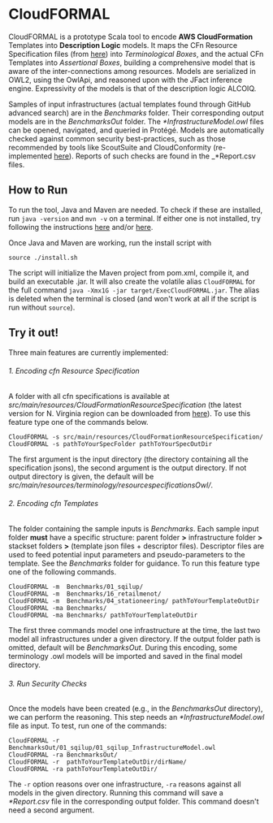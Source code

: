 # CloudFORMAL
CloudFORMAL is a prototype Scala tool to encode **AWS CloudFormation**
Templates into **Description Logic** models. It maps the CFn Resource
Specification files (from
[here](https://docs.aws.amazon.com/AWSCloudFormation/latest/UserGuide/cfn-resource-specification.html))
into _Terminological Boxes_, and the actual CFn Templates into
_Assertional Boxes_, building a comprehensive model that is aware of
the inter-connections among resources. Models are serialized in OWL2,
using the OwlApi, and reasoned upon with the JFact inference engine.
Expressivity of the models is that of the description logic ALCOIQ.

Samples of input infrastructures (actual templates found through
GitHub advanced search) are in the _Benchmarks_ folder. Their
corresponding output models are in the _BenchmarksOut_ folder. The
_*InfrastructureModel.owl_ files can be opened, navigated, and queried
in Protégé. Models are automatically checked against common security
best-practices, such as those recommended by tools like ScoutSuite and
CloudConformity (re-implemented
[here](https://github.com/claudiacauli/CloudFORMAL/tree/master/src/main/scala/com/cloud/formal/reasoning/properties)).
Reports of such checks are found in the _*Report.csv files.

## How to Run
To run the tool, Java and Maven are needed. To check if these
are installed, run `java -version` and `mvn -v` on a terminal. If
either one is not installed, try following the instructions
[here](https://docs.oracle.com/javase/8/docs/technotes/guides/install/install_overview.html)
and/or [here](http://maven.apache.org/install.html).

Once Java and Maven are working, run the install script with
```
source ./install.sh
```
The script will initialize the Maven project from pom.xml,
compile it, and build an executable .jar. It will also create the
volatile alias `CloudFORMAL` for the full command `java -Xmx1G -jar
target/ExecCloudFORMAL.jar`. The alias is deleted when the terminal is
closed (and won't work at all if the script is run without `source`).

## Try it out!
Three main features are currently implemented:

###### 1. Encoding cfn Resource Specification
A folder with all cfn specifications is available at
_src/main/resources/CloudFormationResourceSpecification_ (the latest version
for N. Virginia region can be downloaded from
[here](https://d1uauaxba7bl26.cloudfront.net/latest/CloudFormationResourceSpecification.zip)).
To use this feature type one of the commands below.
```
CloudFORMAL -s src/main/resources/CloudFormationResourceSpecification/
CloudFORMAL -s pathToYourSpecFolder pathToYourSpecOutDir
```
The first argument is the input directory (the directory containing
all the specification jsons), the second argument is the output
directory. If not output directory is given, the default will be
_src/main/resources/terminology/resourcespecificationsOwl/_.

###### 2. Encoding cfn Templates
The folder containing the sample inputs is _Benchmarks_. Each sample
input folder **must** have a specific structure: parent folder **>**
infrastructure folder **>** stackset folders **>** (template json files +
descriptor files). Descriptor files are used to feed potential input
parameters and pseudo-parameters to the template. See the _Benchmarks_
folder for guidance. To run this feature type one of the following
commands.
```
CloudFORMAL -m  Benchmarks/01_sqilup/
CloudFORMAL -m  Benchmarks/16_retailmenot/
CloudFORMAL -m  Benchmarks/04_stationeering/ pathToYourTemplateOutDir
CloudFORMAL -ma Benchmarks/
CloudFORMAL -ma Benchmarks/ pathToYourTemplateOutDir
```
The first three commands model one infrastructure at the time, the
last two model all infrastructures under a given directory. If the
output folder path is omitted, default will be _BenchmarksOut_.
During this encoding, some terminology .owl models will be imported
and saved in the final model directory.

###### 3. Run Security Checks
Once the models have been created (e.g., in the _BenchmarksOut_
directory), we can perform the reasoning. This step needs an
_*InfrastructureModel.owl_ file as input. To test, run one of the commands:
```
CloudFORMAL -r  BenchmarksOut/01_sqilup/01_sqilup_InfrastructureModel.owl
CloudFORMAL -ra BenchmarksOut/
CloudFORMAL -r  pathToYourTemplateOutDir/dirName/
CloudFORMAL -ra pathToYourTemplateOutDir/
```
The `-r` option reasons over one infrastructure, `-ra` reasons against
all models in the given directory. Running this command will save a
_*Report.csv_ file in the corresponding output folder. This command
doesn't need a second argument.
